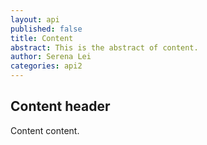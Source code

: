 ```yaml
---
layout: api
published: false
title: Content
abstract: This is the abstract of content.
author: Serena Lei
categories: api2
---
```


## Content header

Content content.
